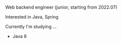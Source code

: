 Web backend engineer (junior, starting from 2022.07)

Interested in Java, Spring


Currently I'm studying ...
  - Java 8
